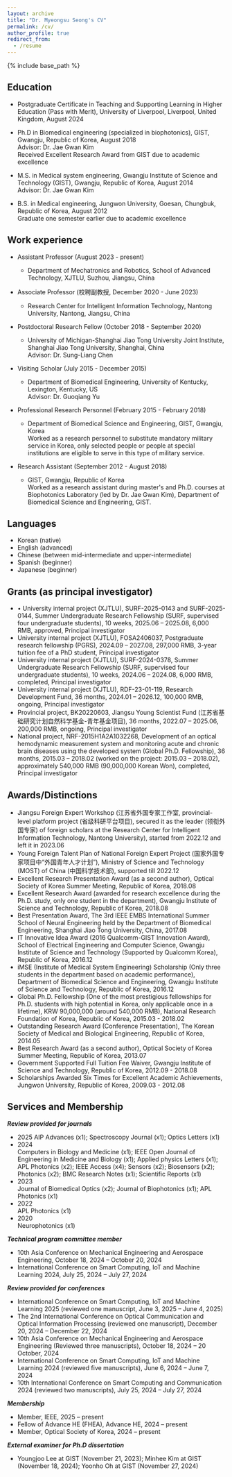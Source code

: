 ```yaml
---
layout: archive
title: "Dr. Myeongsu Seong's CV"
permalink: /cv/
author_profile: true
redirect_from:
  - /resume
---
```


{% include base_path %}

Education
-----
* Postgraduate Certificate in Teaching and Supporting Learning in Higher Education (Pass with Merit), University of Liverpool, Liverpool, United Kingdom, August 2024   

* Ph.D in Biomedical engineering (specialized in biophotonics), GIST, Gwangju, Republic of Korea, August 2018  
Advisor: Dr. Jae Gwan Kim   
Received Excellent Research Award from GIST due to academic excellence   

* M.S. in Medical system engineering, Gwangju Institute of Science and Technology (GIST), Gwangju, Republic of Korea, August 2014  
Advisor: Dr. Jae Gwan Kim      

* B.S. in Medical engineering, Jungwon University, Goesan, Chungbuk, Republic of Korea, August 2012     
Graduate one semester earlier due to academic excellence    

Work experience
------
* Assistant Professor (August 2023 - present)
  * Department of Mechatronics and Robotics, School of Advanced Technology, XJTLU, Suzhou, Jiangsu, China  


* Associate Professor (校聘副教授, December 2020 - June 2023)
  * Research Center for Intelligent Information Technology, Nantong University, Nantong, Jiangsu, China  


* Postdoctoral Research Fellow (October 2018 - September 2020)
  * University of Michigan-Shanghai Jiao Tong University Joint Institute, Shanghai Jiao Tong University, Shanghai, China  
  Advisor: Dr. Sung-Liang Chen  


* Visiting Scholar (July 2015 - December 2015)
  * Department of Biomedical Engineering, University of Kentucky, Lexington, Kentucky, US  
  Advisor: Dr. Guoqiang Yu  


* Professional Research Personnel (February 2015 - February 2018)
  * Department of Biomedical Science and Engineering, GIST, Gwangju, Korea  
  Worked as a research personnel to substitute mandatory military service in Korea, only selected people or people at special institutions are eligible to serve in this type of military service.  


* Research Assistant (September 2012 - August 2018)
  * GIST, Gwangju, Republic of Korea  
  Worked as a research assistant during master's and Ph.D. courses at Biophotonics Laboratory (led by Dr. Jae Gwan Kim), Department of Biomedical Science and Engineering, GIST.    


Languages
------
* Korean (native)
* English (advanced)
* Chinese (between mid-intermediate and upper-intermediate)  
* Spanish (beginner)
* Japanese (beginner)

Grants (as principal investigator)
------
* •	University internal project (XJTLU), SURF-2025-0143 and SURF-2025-0144, Summer Undergraduate Research Fellowship (SURF, supervised four undergraduate students), 10 weeks, 2025.06 – 2025.08, 6,000 RMB, approved, Principal investigator   
* University internal project (XJTLU), FOSA2406037, Postgraduate research fellowship (PGRS), 2024.09 – 2027.08, 297,000 RMB, 3-year tuition fee of a PhD student, Principal investigator   
* University internal project (XJTLU), SURF-2024-0378, Summer Undergraduate Research Fellowship (SURF, supervised four undergraduate students), 10 weeks, 2024.06 – 2024.08, 6,000 RMB, completed, Principal investigator    
* University internal project (XJTLU), RDF-23-01-119, Research Development Fund, 36 months, 2024.01 – 2026.12, 100,000 RMB, ongoing, Principal investigator   
* Provincial project, BK20220603, Jiangsu Young Scientist Fund (江苏省基础研究计划自然科学基金-青年基金项目), 36 months, 2022.07 – 2025.06, 200,000 RMB, ongoing, Principal investigator
* National project, NRF-2015H1A2A1032268, Development of an optical hemodynamic measurement system and monitoring acute and chronic brain diseases using the developed system (Global Ph.D. Fellowship), 36 months, 2015.03 – 2018.02 (worked on the project: 2015.03 – 2018.02), approximately 540,000 RMB (90,000,000 Korean Won), completed, Principal investigator  


Awards/Distinctions
------
* Jiangsu Foreign Expert Workshop (江苏省外国专家工作室, provincial-level platform project (省级科研平台项目), secured it as the leader (领衔外国专家) of foreign scholars at the Research Center for Intelligent Information Technology, Nantong University), started from 2022.12 and left it in 2023.06
* Young Foreign Talent Plan of National Foreign Expert Project (国家外国专家项目中“外国青年人才计划”), Ministry of Science and Technology (MOST) of China (中国科学技术部), supported till 2022.12
* Excellent Research Presentation Award (as a second author), Optical Society of Korea Summer Meeting, Republic of Korea, 2018.08
* Excellent Research Award (awarded for research excellence during the Ph.D. study, only one student in the department), Gwangju Institute of Science and Technology, Republic of Korea, 2018.08
* Best Presentation Award, The 3rd IEEE EMBS International Summer School of Neural Engineering held by the Department of Biomedical Engineering, Shanghai Jiao Tong University, China, 2017.08
* IT Innovative Idea Award (2016 Qualcomm-GIST Innovation Award), School of Electrical Engineering and Computer Science, Gwangju Institute of Science and Technology (Supported by Qualcomm Korea), Republic of Korea, 2016.12
* iMSE (Institute of Medical System Engineering) Scholarship (Only three students in the department based on academic performance), Department of Biomedical Science and Engineering, Gwangju Institute of Science and Technology, Republic of Korea, 2016.12
* Global Ph.D. Fellowship (One of the most prestigious fellowships for Ph.D. students with high potential in Korea, only applicable once in a lifetime), KRW 90,000,000 (around 540,000 RMB), National Research Foundation of Korea, Republic of Korea, 2015.03 - 2018.02
* Outstanding Research Award (Conference Presentation), The Korean Society of Medical and Biological Engineering, Republic of Korea, 2014.05
* Best Research Award (as a second author), Optical Society of Korea Summer Meeting, Republic of Korea, 2013.07
* Government Supported Full Tuition Fee Waiver, Gwangju Institute of Science and Technology, Republic of Korea, 2012.09 - 2018.08
* Scholarships Awarded Six Times for Excellent Academic Achievements, Jungwon University, Republic of Korea, 2009.03 - 2012.08


Services and Membership
------
***Review provided for journals***   
* 2025
AIP Advances (x1); Spectroscopy Journal (x1); Optics Letters (x1)   
* 2024   
Computers in Biology and Medicine (x1); IEEE Open Journal of Engineering in Medicine and Biology (x1); Applied physics Letters (x1); APL Photonics (x2); IEEE Access (x4); Sensors (x2); Biosensors (x2); Photonics (x2); BMC Research Notes (x1); Scientific Reports (x1)      
* 2023   
Journal of Biomedical Optics (x2); Journal of Biophotonics (x1); APL Photonics (x1)   
* 2022   
APL Photonics (x1)   
* 2020   
Neurophotonics (x1)   

***Technical program committee member***   
* 10th Asia Conference on Mechanical Engineering and Aerospace Engineering, October 18, 2024 – October 20, 2024     
* International Conference on Smart Computing, IoT and Machine Learning 2024, July 25, 2024 – July 27, 2024   

***Review provided for conferences***
* International Conference on Smart Computing, IoT and Machine Learning 2025 (reviewed one manuscript, June 3, 2025 – June 4, 2025)
* The 2nd International Conference on Optical Communication and Optical Information Processing (reviewed one manuscript), December 20, 2024 – December 22, 2024      
* 10th Asia Conference on Mechanical Engineering and Aerospace Engineering (Reviewed three manuscripts), October 18, 2024 – 20 October, 2024   
* International Conference on Smart Computing, IoT and Machine Learning 2024 (reviewed five manuscripts), June 6, 2024 – June 7, 2024      
* 10th International Conference on Smart Computing and Communication 2024 (reviewed two manuscripts), July 25, 2024 – July 27, 2024   

***Membership***   
* Member, IEEE, 2025 – present
* Fellow of Advance HE (FHEA), Advance HE, 2024 – present   
* Member, Optical Society of Korea, 2024 – present     

***External examiner for Ph.D dissertation***   
* Youngjoo Lee at GIST (November 21, 2023); Minhee Kim at GIST (November 18, 2024); Yoonho Oh at GIST (November 27, 2024)
